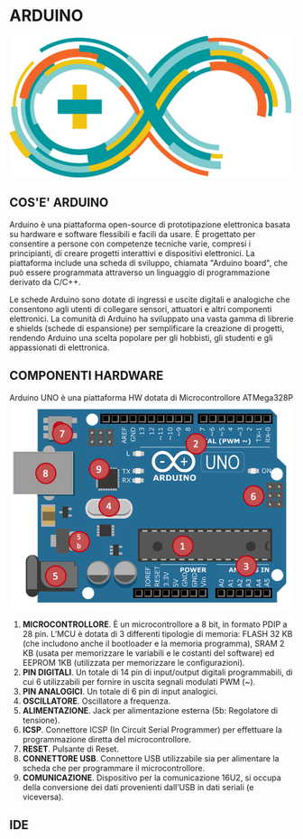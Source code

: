 # ARDUINO

![LOGO](./img/logo.png)

## COS'E' ARDUINO

Arduino è una piattaforma open-source di prototipazione elettronica basata su hardware e software flessibili e facili da usare. È progettato per consentire a persone con competenze tecniche varie, compresi i principianti, di creare progetti interattivi e dispositivi elettronici. La piattaforma include una scheda di sviluppo, chiamata "Arduino board", che può essere programmata attraverso un linguaggio di programmazione derivato da C/C++.

Le schede Arduino sono dotate di ingressi e uscite digitali e analogiche che consentono agli utenti di collegare sensori, attuatori e altri componenti elettronici. La comunità di Arduino ha sviluppato una vasta gamma di librerie e shields (schede di espansione) per semplificare la creazione di progetti, rendendo Arduino una scelta popolare per gli hobbisti, gli studenti e gli appassionati di elettronica.



## COMPONENTI HARDWARE
Arduino UNO è una piattaforma HW dotata di Microcontrollore ATMega328P
![UNO_datasheet](./img/datasheet.png)

1. **MICROCONTROLLORE**. È un microcontrollore a 8 bit, in formato PDIP a 28 pin. L’MCU è dotata di 3 differenti tipologie di memoria: FLASH 32 KB (che includono anche il bootloader e la memoria programma), SRAM 2 KB (usata per memorizzare le variabili e le costanti del software) ed EEPROM 1KB (utilizzata per memorizzare le configurazioni).
2. **PIN DIGITALI**. Un totale di 14 pin di input/output digitali programmabili, di cui 6 utilizzabili per fornire in uscita segnali modulati PWM (~).
3. **PIN ANALOGICI**. Un totale di 6 pin di input analogici.
4. **OSCILLATORE**. Oscillatore a frequenza.
5. **ALIMENTAZIONE**. Jack per alimentazione esterna (5b: Regolatore di tensione).
6. **ICSP**. Connettore ICSP (In Circuit Serial Programmer) per effettuare la programmazione diretta del microcontrollore.
7. **RESET**. Pulsante di Reset.
8. **CONNETTORE USB**. Connettore USB utilizzabile sia per alimentare la scheda che per programmare il microcontrollore.
9. **COMUNICAZIONE**. Dispositivo per la comunicazione 16U2, si occupa della conversione dei dati provenienti dall’USB in dati seriali (e viceversa).


## IDE
